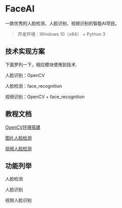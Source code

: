 # FaceAI

一款优秀的人脸检测、人脸识别、视频识别的智能AI项目。

>开发环境：Windows 10（x64） + Python 3

## 技术实现方案 ##

下面罗列一下，相应模块使用到技术.

人脸识别：OpenCV

人脸检测：face_recognition

视频识别：OpenCV + face_recognition


## 教程文档 ##

[OpenCV环境搭建](doc/huanjingdajian.md)

[图片人脸检测](doc/jiance.md)

[视频人脸检测](doc/videojiance.md)

## 功能列举 ##

人脸检测

人脸识别

视频人脸识别



